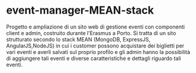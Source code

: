# event-manager-MEAN-stack
Progetto e ampliazione di un sito web di gestione eventi con componenti client e admin, costruito durante l'Erasmus a Porto.
Si tratta di un sito strutturato secondo lo stack MEAN (MongoDB, ExpressJS, AngularJS,NodeJS) in cui i customer possono acquistare dei biglietti per vari eventi e averli salvati sul proprio profilo e gli admin hanno la possibilità di aggiungere tali eventi e diverse caratteristiche e dettagli riguardo tali eventi.
